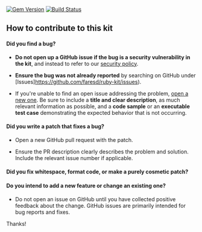 [![Gem Version](https://badge.fury.io/rb/prismic.io.png)](http://badge.fury.io/rb/prismic.io)
[![Build Status](https://travis-ci.com/prismicio-community/ruby-kit.svg?branch=master)](https://travis-ci.com/prismicio-community/ruby-kit)

## How to contribute to this kit

#### **Did you find a bug?**

* **Do not open up a GitHub issue if the bug is a security vulnerability
  in the kit**, and instead to refer to our [security policy](https://prismic.io/security/).

* **Ensure the bug was not already reported** by searching on GitHub under [Issues]https://github.com/faresd/ruby-kit/issues).

* If you're unable to find an open issue addressing the problem, [open a new one](https://github.com/faresd/ruby-kit/issues/new). Be sure to include a **title and clear description**, as much relevant information as possible, and a **code sample** or an **executable test case** demonstrating the expected behavior that is not occurring.


#### **Did you write a patch that fixes a bug?**

* Open a new GitHub pull request with the patch.

* Ensure the PR description clearly describes the problem and solution. Include the relevant issue number if applicable.

#### **Did you fix whitespace, format code, or make a purely cosmetic patch?**

#### **Do you intend to add a new feature or change an existing one?**

* Do not open an issue on GitHub until you have collected positive feedback about the change. GitHub issues are primarily intended for bug reports and fixes.

Thanks!
